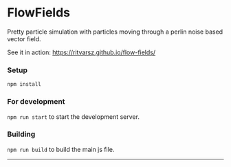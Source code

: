 # FlowFields

Pretty particle simulation with particles moving through a perlin noise based vector field.

See it in action: https://ritvarsz.github.io/flow-fields/

### Setup

`npm install`

### For development

`npm run start` to start the development server.

### Building

`npm run build` to build the main js file.

---
